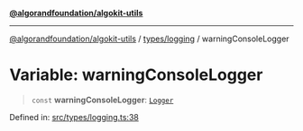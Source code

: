 [**@algorandfoundation/algokit-utils**](../../../README.md)

***

[@algorandfoundation/algokit-utils](../../../README.md) / [types/logging](../README.md) / warningConsoleLogger

# Variable: warningConsoleLogger

> `const` **warningConsoleLogger**: [`Logger`](../type-aliases/Logger.md)

Defined in: [src/types/logging.ts:38](https://github.com/algorandfoundation/algokit-utils-ts/blob/main/src/types/logging.ts#L38)
